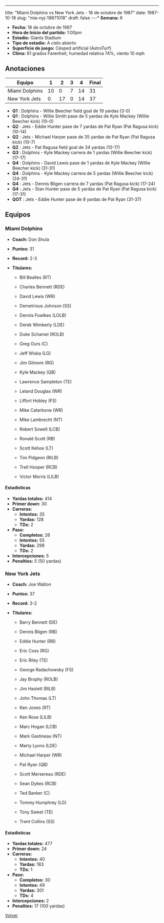 ---
title: "Miami Dolphins vs New York Jets - 18 de octubre de 1987"
date: 1987-10-18
slug: "mia-nyj-19871018"
draft: false
---* **Semana:** 6
* **Fecha:** 18 de octubre de 1987
* **Hora de Inicio del partido:** 1:00pm
* **Estadio:** Giants Stadium
* **Tipo de estadio:** A cielo abierto
* **Superficie de juego:** Césped artificial (AstroTurf)
* **Clima:** 61 grados Farenheit, humedad relativa 74%, viento 10 mph




## Anotaciones
| Equipo | 1 | 2 | 3 | 4 | Final |
|--------|---|---|---|---|-------|
| Miami Dolphins  | 10 | 0 | 7 | 14  | 31 |
| New York Jets  | 0 | 17 | 0 | 14  | 37 |
* **Q1** : Dolphins - Willie Beecher field goal de 19 yardas (3-0)
* **Q1** : Dolphins - Willie Smith pase de 5 yardas de Kyle Mackey (Willie Beecher kick) (10-0)
* **Q2** : Jets - Eddie Hunter pase de 7 yardas de Pat Ryan (Pat Ragusa kick) (10-14)
* **Q2** : Jets - Michael Harper pase de 35 yardas de Pat Ryan (Pat Ragusa kick) (10-7)
* **Q2** : Jets - Pat Ragusa field goal de 34 yardas (10-17)
* **Q3** : Dolphins - Kyle Mackey carrera de 1 yardas (Willie Beecher kick) (17-17)
* **Q4** : Dolphins - David Lewis pase de 1 yardas de Kyle Mackey (Willie Beecher kick) (31-31)
* **Q4** : Dolphins - Kyle Mackey carrera de 5 yardas (Willie Beecher kick) (24-31)
* **Q4** : Jets - Dennis Bligen carrera de 7 yardas (Pat Ragusa kick) (17-24)
* **Q4** : Jets - Stan Hunter pase de 5 yardas de Pat Ryan (Pat Ragusa kick) (17-31)
* **QOT** : Jets - Eddie Hunter pase de 8 yardas de Pat Ryan (31-37)


## Equipos


### Miami Dolphins
* **Coach:** Don Shula
* **Puntos:** 31
* **Record:** 2-3
* **Titulares:** 

  * Bill Bealles (RT) 

  * Charles Bennett (RDE) 

  * David Lewis (WR) 

  * Demetrious Johnson (SS) 

  * Dennis Fowlkes (LOLB) 

  * Derek Wimberly (LDE) 

  * Duke Schamel (ROLB) 

  * Greg Ours (C) 

  * Jeff Wiska (LG) 

  * Jim Gilmore (RG) 

  * Kyle Mackey (QB) 

  * Lawrence Sampleton (TE) 

  * Leland Douglas (WR) 

  * Liffort Hobley (FS) 

  * Mike Caterbone (WR) 

  * Mike Lambrecht (NT) 

  * Robert Sowell (LCB) 

  * Ronald Scott (RB) 

  * Scott Kehoe (LT) 

  * Tim Pidgeon (RILB) 

  * Trell Hooper (RCB) 

  * Victor Morris (LILB) 

#### Estadísticas
* **Yardas totales:** 414
* **Primer down:** 30
* **Carreras:**
  * **Intentos:** 35
  * **Yardas:** 128
  * **TDs:** 2
* **Pase:**
  * **Completos:** 26
  * **Intentos:** 55
  * **Yardas:** 298
  * **TDs:** 2
* **Intercepciones:** 5
* **Penalties:** 5 (50 yardas)

### New York Jets
* **Coach:** Joe Walton
* **Puntos:** 37
* **Record:** 3-2
* **Titulares:** 

  * Barry Bennett (DE) 

  * Dennis Bligen (RB) 

  * Eddie Hunter (RB) 

  * Eric Coss (RG) 

  * Eric Riley (TE) 

  * George Radachowsky (FS) 

  * Jay Brophy (ROLB) 

  * Jim Haslett (RILB) 

  * John Thomas (LT) 

  * Ken Jones (RT) 

  * Ken Rose (LILB) 

  * Marc Hogan (LCB) 

  * Mark Gastineau (NT) 

  * Marty Lyons (LDE) 

  * Michael Harper (WR) 

  * Pat Ryan (QB) 

  * Scott Mersereau (RDE) 

  * Sean Dykes (RCB) 

  * Ted Banker (C) 

  * Tommy Humphrey (LG) 

  * Tony Sweet (TE) 

  * Trent Collins (SS) 

#### Estadísticas
* **Yardas totales:** 477
* **Primer down:** 24
* **Carreras:**
  * **Intentos:** 40
  * **Yardas:** 183
  * **TDs:** 1
* **Pase:**
  * **Completos:** 30
  * **Intentos:** 49
  * **Yardas:** 301
  * **TDs:** 4
* **Intercepciones:** 2
* **Penalties:** 17 (100 yardas)


[Volver](/historia/1987)

